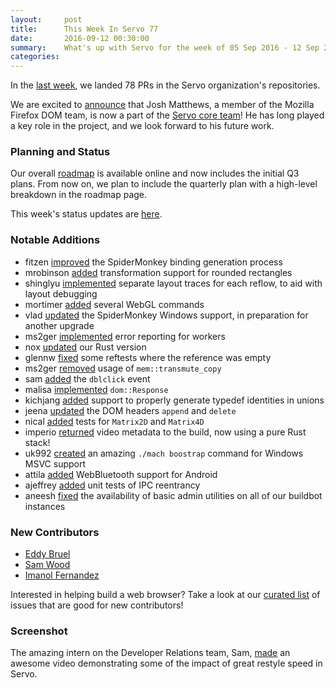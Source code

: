 ```yaml
---
layout:     post
title:      This Week In Servo 77
date:       2016-09-12 00:30:00
summary:    What's up with Servo for the week of 05 Sep 2016 - 12 Sep 2016
categories:
---
```


In the [last week](https://github.com/pulls?page=1&q=is%3Apr+is%3Amerged+closed%3A2016-09-05..2016-09-12+user%3Aservo), we landed 78 PRs in the Servo organization's repositories.

We are excited to [announce](https://groups.google.com/forum/#!topic/mozilla.dev.servo/xzUbuMdaz5o) that Josh Matthews, a member of the Mozilla Firefox DOM team, is now a part of the [Servo core team](https://github.com/servo/servo/wiki/Governance)! He has long played a key role in the project, and we look forward to his future work.

### Planning and Status

Our overall [roadmap](https://github.com/servo/servo/wiki/Roadmap) is available online and now includes the initial Q3 plans. From now on, we plan to include the quarterly plan with a high-level breakdown in the roadmap page.

This week's status updates are [here](http://statusupdates.dev.mozaws.net/project/servo).

### Notable Additions

 - fitzen [improved](https://github.com/servo/mozjs/pull/100) the SpiderMonkey binding generation process
 - mrobinson [added](https://github.com/servo/webrender/pull/399) transformation support for rounded rectangles
 - shinglyu [implemented](https://github.com/servo/servo/pull/13214) separate layout traces for each reflow, to aid with layout debugging
 - mortimer [added](https://github.com/servo/webrender/pull/398) several WebGL commands
 - vlad [updated](https://github.com/servo/mozjs/pull/99) the SpiderMonkey Windows support, in preparation for another upgrade
 - ms2ger [implemented](https://github.com/servo/servo/pull/13193) error reporting for workers
 - nox [updated](https://github.com/servo/servo/pull/13180) our Rust version
 - glennw [fixed](https://github.com/servo/webrender/pull/391) some reftests where the reference was empty
 - ms2ger [removed](https://github.com/servo/servo/pull/13173) usage of `mem::transmute_copy`
 - sam [added](https://github.com/servo/servo/pull/13130) the `dblclick` event
 - malisa [implemented](https://github.com/servo/servo/pull/13058) `dom::Response`
 - kichjang [added](https://github.com/servo/servo/pull/13201) support to properly generate typedef identities in unions
 - jeena [updated](https://github.com/servo/servo/pull/13004) the DOM headers `append` and `delete`
 - nical [added](https://github.com/servo/euclid/pull/163) tests for `Matrix2D` and `Matrix4D`
 - imperio [returned](https://github.com/servo/servo/pull/13094) video metadata to the build, now using a pure Rust stack!
 - uk992 [created](https://github.com/servo/servo/pull/12916) an amazing `./mach boostrap` command for Windows MSVC support
 - attila [added](https://github.com/servo/servo/pull/12875) WebBluetooth support for Android
 - ajeffrey [added](https://github.com/servo/ipc-channel/pull/95) unit tests of IPC reentrancy
 - aneesh [fixed](https://github.com/servo/saltfs/pull/335) the availability of basic admin utilities on all of our buildbot instances

### New Contributors

 - [Eddy Bruel](https://github.com/)
 - [Sam Wood](https://github.com/)
 - [Imanol Fernandez](https://github.com/MortimerGoro)

Interested in helping build a web browser? Take a look at our [curated list](https://starters.servo.org/) of issues that are good for new contributors!

### Screenshot

The amazing intern on the Developer Relations team, Sam, [made](https://www.youtube.com/watch?v=Ry_RktGLKq4) an awesome video demonstrating some of the impact of great restyle speed in Servo.
